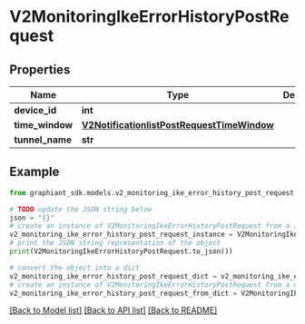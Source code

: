 # V2MonitoringIkeErrorHistoryPostRequest


## Properties

Name | Type | Description | Notes
------------ | ------------- | ------------- | -------------
**device_id** | **int** |  | [optional] 
**time_window** | [**V2NotificationlistPostRequestTimeWindow**](V2NotificationlistPostRequestTimeWindow.md) |  | [optional] 
**tunnel_name** | **str** |  | [optional] 

## Example

```python
from graphiant_sdk.models.v2_monitoring_ike_error_history_post_request import V2MonitoringIkeErrorHistoryPostRequest

# TODO update the JSON string below
json = "{}"
# create an instance of V2MonitoringIkeErrorHistoryPostRequest from a JSON string
v2_monitoring_ike_error_history_post_request_instance = V2MonitoringIkeErrorHistoryPostRequest.from_json(json)
# print the JSON string representation of the object
print(V2MonitoringIkeErrorHistoryPostRequest.to_json())

# convert the object into a dict
v2_monitoring_ike_error_history_post_request_dict = v2_monitoring_ike_error_history_post_request_instance.to_dict()
# create an instance of V2MonitoringIkeErrorHistoryPostRequest from a dict
v2_monitoring_ike_error_history_post_request_from_dict = V2MonitoringIkeErrorHistoryPostRequest.from_dict(v2_monitoring_ike_error_history_post_request_dict)
```
[[Back to Model list]](../README.md#documentation-for-models) [[Back to API list]](../README.md#documentation-for-api-endpoints) [[Back to README]](../README.md)



